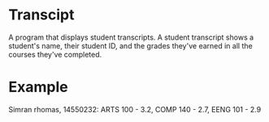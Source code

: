 # Transcipt
A program that displays student transcripts.
A student transcript shows a student's name, their student ID, and the grades they've earned in all the courses they've completed. 

# Example
Simran rhomas, 14550232: ARTS 100 - 3.2, COMP 140 - 2.7, EENG 101 - 2.9
